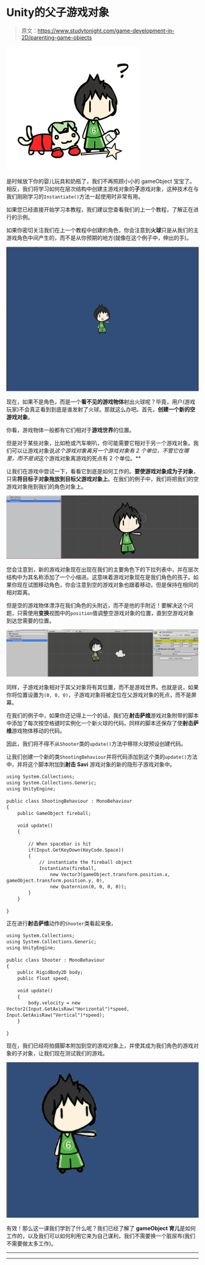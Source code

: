 # Unity的父子游戏对象

> 原文：<https://www.studytonight.com/game-development-in-2D/parenting-game-objects>

![Parenting Game Objects](img/295359b1ed5c73b871e8b83037570c7f.png)

是时候放下你的婴儿玩具和奶瓶了，我们不再照顾小小的 gameObject 宝宝了。相反，我们将学习如何在层次结构中创建主游戏对象的**子**游戏对象，这种技术在与我们刚刚学习的`Instantiate()`方法一起使用时非常有用。

如果您已经直接开始学习本教程，我们建议您查看我们的上一个教程，了解正在进行的示例。

如果你密切关注我们在上一个教程中创建的角色，你会注意到**火球**只是从我们的主游戏角色中间产生的，而不是从你预期的地方(就像在这个例子中，伸出的手)。

![Parenting Game Objects](img/1f09c480d8ce6431ecf8e561aea15f71.png)

现在，如果不是角色，而是一个**看不见的游戏物体**射出火球呢？毕竟，用户(游戏玩家)不会真正看到到底是谁发射了火球。那就这么办吧。首先，**创建一个新的空游戏对象**。

你看，游戏物体一般都有它们相对于**游戏世界**的位置。

但是对于某些对象，比如枪或汽车喇叭，你可能需要它相对于另一个游戏对象。我们可以让游戏对象说*这个游戏对象离另一个游戏对象有 2 个单位，不管它在哪里，而不是说*这个游戏对象离游戏的死点有 2 个单位。**

让我们在游戏中尝试一下，看看它到底是如何工作的。**要使游戏对象成为子对象**，只需**将目标子对象拖放到目标父游戏对象上**。在我们的例子中，我们将把我们的空游戏对象拖到我们的角色对象上。

![Parenting Game Objects](img/da669284e600f8de0d835a53a6c7b582.png)

您会注意到，新的游戏对象现在出现在我们的主要角色下的下拉列表中，并在层次结构中为其名称添加了一个小缩进。这意味着游戏对象现在是我们角色的孩子。如果你现在试图移动角色，你会注意到空的游戏对象也跟着移动，但是保持在相同的相对距离。

但是空的游戏物体漂浮在我们角色的头附近，而不是他的手附近！要解决这个问题，只需使用**变换**视图中的`position`值调整空游戏对象的位置，直到空游戏对象到达您需要的位置。

![Parenting Game Objects](img/4cf56972f92e95967e32db8b229f9153.png)

同样，子游戏对象相对于其父对象将有其位置，而不是游戏世界。也就是说，如果你将位置设置为`(0, 0, 0)`，子游戏对象将被定位在父游戏对象的死点，而不是屏幕。

在我们的例子中，如果你还记得上一个的话，我们在**射击萨维**游戏对象附带的脚本中添加了每次按空格键时实例化一个新火球的代码。同样的脚本还保存了使**射击萨维**游戏物体移动的代码。

因此，我们将不得不从`Shooter`类的`update()`方法中移除火球预设创建代码。

让我们创建一个新的类`ShootingBehaviour`并将代码添加到这个类的`update()`方法中，并将这个脚本附加到**射击 Savi** 游戏对象的新的隐形子游戏对象中。

```
using System.Collections;
using System.Collections.Generic;
using UnityEngine;

public class ShootingBehaviour : MonoBehaviour
{
    public GameObject fireball;

    void update() 
    {

        // When spacebar is hit
        if(Input.GetKeyDown(KeyCode.Space))
        {
            // instantiate the fireball object
            Instantiate(fireball,
                new Vector3(gameObject.transform.position.x, gameObject.transform.position.y, 0),
                new Quaternion(0, 0, 0, 0));
        }
    }

}
```

正在进行**射击萨维**动作的`Shooter`类看起来像，

```
using System.Collections;
using System.Collections.Generic;
using UnityEngine;

public class Shooter : MonoBehaviour
{
    public RigidBody2D body;
    public float speed;

    void update() 
    {
        body.velocity = new Vector2(Input.GetAxisRaw("Horizontal")*speed, Input.GetAxisRaw("Vertical")*speed);
    }

}
```

现在，我们已经将拍摄脚本附加到空的游戏对象上，并使其成为我们角色的游戏对象的子对象，让我们现在测试我们的游戏。

![Parenting Game Objects](img/ebfc588f4e200e3944272ef454f27136.png)

有效！那么这一课我们学到了什么呢？我们已经了解了 **gameObject 育儿**是如何工作的，以及我们可以如何利用它来为自己谋利，我们不需要换一个脏尿布(我们不需要做太多工作)。

* * *

* * *